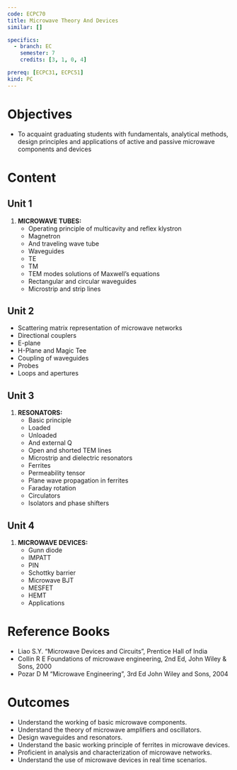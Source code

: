 ```yaml
---
code: ECPC70
title: Microwave Theory And Devices
similar: []

specifics:
  - branch: EC
    semester: 7
    credits: [3, 1, 0, 4]

prereq: [ECPC31, ECPC51]
kind: PC
---
```


# Objectives

- To acquaint graduating students with fundamentals, analytical methods, design principles and applications of active and passive microwave components and devices

# Content

## Unit 1

1. **MICROWAVE TUBES:**
   - Operating principle of multicavity and reflex klystron
   - Magnetron
   - And traveling wave tube
   - Waveguides
   - TE
   - TM
   - TEM modes solutions of Maxwell’s equations
   - Rectangular and circular waveguides
   - Microstrip and strip lines

## Unit 2

   - Scattering matrix representation of microwave networks
   - Directional couplers
   - E-plane
   - H-Plane and Magic Tee
   - Coupling of waveguides
   - Probes
   - Loops and apertures

## Unit 3

1. **RESONATORS:**
   - Basic principle
   - Loaded
   - Unloaded
   - And external Q
   - Open and shorted TEM lines
   - Microstrip and dielectric resonators
   - Ferrites
   - Permeability tensor
   - Plane wave propagation in ferrites
   - Faraday rotation
   - Circulators
   - Isolators and phase shifters

## Unit 4

1. **MICROWAVE DEVICES:**
   - Gunn diode
   - IMPATT
   - PIN
   - Schottky barrier
   - Microwave BJT
   - MESFET
   - HEMT
   - Applications

# Reference Books

- Liao S.Y. “Microwave Devices and Circuits”, Prentice Hall of India
- Collin R E Foundations of microwave engineering, 2nd Ed, John Wiley & Sons, 2000
- Pozar D M “Microwave Engineering”, 3rd Ed John Wiley and Sons, 2004

# Outcomes

- Understand the working of basic microwave components.
- Understand the theory of microwave amplifiers and oscillators.
- Design waveguides and resonators.
- Understand the basic working principle of ferrites in microwave devices.
- Proficient in analysis and characterization of microwave networks.
- Understand the use of microwave devices in real time scenarios.

